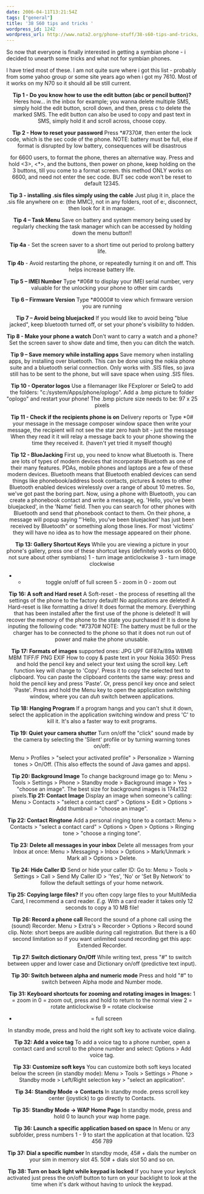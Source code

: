 ```yaml
---
date: 2006-04-11T13:21:54Z
tags: ["general"]
title: '38 S60 tips and tricks '
wordpress_id: 1242
wordpress_url: http://www.nata2.org/phone-stuff/38-s60-tips-and-tricks/
---
```


<div style="text-align: center">
<p align="left">So now that everyone is finally interested in getting a symbian phone - i decided to unearth some tricks and what not for symbian phones.</p>

<div align="left" />
<p align="left">I have tried most of these. I am not quite sure where i got this list - probably from some yahoo group or some site years ago when i got my 7610. Most of it works on my N70 so it should all be still current.</p>
</div>
<div style="text-align: center"><!--adsense--></div>
<strong>Tip 1 -  Do you know how to use the edit button (abc or pencil button)?</strong>
Heres how... in the inbox for example; you wanna delete multiple SMS, simply hold the edit button, scroll down, and then, press c to delete the marked SMS. The edit button can also be used to copy and past text in SMS, simply hold it and scroll across, choose copy.

<strong>Tip 2 -  How to reset your password</strong>
Press *#7370#, then enter the lock code, which is the sec code of the phone. NOTE: battery must be full, else if format is disrupted by low battery, consequences will be disastrous

for 6600 users, to format the phone, theres an alternative way. Press and hold <3>, <*>, and the buttons, then power on phone, keep holding on the 3 buttons, till you come to a format screen. this method ONLY works on 6600, and need not enter the sec code. BUT sec code won't be reset to default 12345.

<strong>Tip 3 - installing .sis files simply using the cable</strong>
Just plug it in, place the .sis file anywhere on e: (the MMC), not in any folders, root of e:, disconnect, then look for it in manager.

<strong>Tip 4 – Task Menu</strong>
Save on battery and system memory being used by regularly checking the task manager which can be accessed by holding down the menu button!!

<strong>Tip 4a</strong> - Set the screen saver to a short time out period to prolong battery life.

<strong>Tip 4b</strong> - Avoid restarting the phone, or repeatedly turning it on and off. This helps increase battery life.

<strong>Tip 5 – IMEI Number</strong>
Type *#06# to display your IMEI serial number, very valuable for the unlocking your phone to other sim cards

<strong>Tip 6 – Firmware Version</strong>
Type *#0000# to view which firmware version you are running

<strong>Tip 7 – Avoid being bluejacked</strong>
If you would like to avoid being "blue jacked", keep bluetooth turned off, or set your phone's visibility to hidden.

<strong>Tip 8 -  Make your phone a watch</strong>
Don't want to carry a watch and a phone? Set the screen saver to show date and time, then you can ditch the watch.

<strong>Tip 9 – Save memory while installing apps</strong>
Save memory when installing apps, by installing over bluetooth. This can be done using the nokia phone suite and a bluetooth serial connection. Only works with .SIS files, so java still has to be sent to the phone, but will save space when using .SIS files.

<strong>Tip 10 - Operator logos</strong>
Use a filemanager like FExplorer or SeleQ to add the folders: "c:/system/Apps/phone/oplogo". Add a .bmp picture to folder "oplogo" and restart your phone! The .bmp picture size needs to be: 97 x 25 pixels

<strong>Tip 11 - Check if the recipients phone is on</strong>
Delivery reports or Type *0# your message in the message composer window space then write your message, the recipient will not see the star zero hash bit - just the message When they read it it will relay a message back to your phone showing the time they received it. (haven't yet tried it myself though)

<strong>Tip 12 - BlueJacking</strong>
First up, you need to know what Bluetooth is. There are lots of types of modern devices that incorporate Bluetooth as one of their many features. PDAs, mobile phones and laptops are a few of these modern devices. Bluetooth means that Bluetooth enabled devices can send things like phonebook/address book contacts, pictures & notes to other Bluetooth enabled devices wirelessly over a range of about 10 metres. So, we've got past the boring part. Now, using a phone with Bluetooth, you can create a phonebook contact and write a message, eg. 'Hello, you've been bluejacked', in the 'Name' field. Then you can search for other phones with Bluetooth and send that phonebook contact to them. On their phone, a message will popup saying "'Hello, you've been bluejacked' has just been received by Bluetooth" or something along those lines. For most 'victims' they will have no idea as to how the message appeared on their phone.

<strong>Tip 13: Gallery Shortcut Keys</strong>
While you are viewing a picture in your phone's gallery, press one of these shortcut keys (definitely works on 6600, not sure about other symbians)
1 - turn image anticlockwise
3 - turn image clockwise
* - toggle on/off of full screen
5 - zoom in
0 - zoom out

<strong>Tip 16:  A soft and Hard reset</strong>
A Soft-reset - the process of resetting all the settings of the phone to the factory default! No applications are deleted! A Hard-reset is like formatting a drive! It does format the memory. Everything that has been installed after the first use of the phone is deleted! It will recover the memory of the phone to the state you purchased it! It is done by inputing the following code: *#7370# NOTE: The battery must be full or the charger has to be connected to the phone so that it does not run out of power and make the phone unusable.

<strong>Tip 17: Formats of images</strong>
supported ones: JPG UPF GIF87a/89a WBMB MBM TIFF/F PNG EXIF
How to copy & paste text in your Nokia 3650:
Press and hold the pencil key and select your text using the scroll key.
Left function key will change to 'Copy'. Press it to copy the selected text to clipboard.
You can paste the clipboard contents the same way:
press and hold the pencil key and press 'Paste'. Or, press pencil key once and select 'Paste'.
Press and hold the Menu key to open the application switching window, where you can *duh* switch between applications.

<strong>Tip 18: Hanging Program</strong>
If a program hangs and you can't shut it down, select the application in the application switching window and press 'C' to kill it. It's also a faster way to exit programs.

<strong>Tip 19: Quiet your camera shutter</strong>
Turn on/off the "click" sound made by the camera by selecting the 'Silent' profile or by turning warning tones on/off:

Menu > Profiles > "select your activated profile" > Personalize > Warning tones > On/Off.
(This also effects the sound of Java games and apps).
<div style="text-align: center"><!--adsense--></div>
<strong>Tip 20: Background Image</strong>
To change background image go to:
Menu > Tools > Settings > Phone > Standby mode > Background image > Yes > "choose an image".
The best size for background images is 174x132 pixels.<strong>Tip 21: Contact Image</strong>
Display an image when someone's calling:
Menu > Contacts > "select a contact card" > Options > Edit > Options > Add thumbnail > "choose an image".

<strong>Tip 22: Contact Ringtone</strong>
Add a personal ringing tone to a contact:
Menu > Contacts > "select a contact card" > Options > Open > Options > Ringing tone > "choose a ringing tone".

<strong>Tip 23: Delete all messages in your inbox</strong>
Delete all messages from your Inbox at once:
Menu > Messaging > Inbox > Options > Mark/Unmark > Mark all > Options > Delete.

<strong>Tip 24: Hide Caller ID</strong>
Send or hide your caller ID: Go to: Menu > Tools > Settings > Call > Send My
Caller ID > 'Yes', 'No' or 'Set By Network' to follow the default settings of your home network.

<strong>Tip 25: Copying large files?</strong>
If you often copy large files to your MultiMedia Card, I recommend a card reader.
<em>E.g.</em> With a card reader it takes only 12 seconds to copy a 10 MB file!

<strong>Tip 26: Record a phone call</strong>
Record the sound of a phone call using the (sound) Recorder.
Menu > Extra's > Recorder > Options > Record sound clip.
Note: short beeps are audible during call registration.
But there is a 60 second limitation so if you want unlimited sound recording get this app: Extended Recorder.

<strong>Tip 27: Switch dictionary On/Off</strong>
While writing text, press "#" to switch between upper and lower case and Dictionary on/off (predictive text input).

<strong>Tip 30: Switch between alpha and numeric mode</strong>
Press and hold "#" to switch between Alpha mode and Number mode.

<strong>Tip 31: Keyboard shortcuts for zooming and rotating images in Images:</strong>
1 = zoom in
0 = zoom out, press and hold to return to the normal view
2 = rotate anticlockwise
9 = rotate clockwise
* = full screen

In standby mode, press and hold the right soft key to activate voice dialing.

<strong>Tip 32: Add a voice tag</strong>
To add a voice tag to a phone number, open a contact card and scroll to the phone number and select:
Options > Add voice tag.

<strong>Tip 33: Customize soft keys</strong>
You can customize both soft keys located below the screen (in standby mode):
Menu > Tools > Settings > Phone > Standby mode > Left/Right selection key > "select an application".

<strong>Tip 34: Standby Mode -> Contacts</strong>
In standby mode. press scroll key center (joystick) to go directly to Contacts.

<strong>Tip 35: Standby Mode -> WAP Home Page</strong>
In standby mode, press and hold 0 to launch your wap home page.

<strong>Tip 36: Launch a specific application based on space</strong>
In Menu or any subfolder, press numbers 1 - 9 to start the application at that location.
123
456
789

<strong>Tip 37: Dial a specific number</strong>
In standby mode,
45# + dials the number on your sim in memory slot 45.
50# + dials slot 50 and so on.

<strong>Tip 38: Turn on back light while keypad is locked</strong>
If you have your keylock activated just press the on/off button to turn on your backlight to look at the time when it's dark without having to unlock the keypad.
<div style="text-align: center"><!--adsense--></div>
